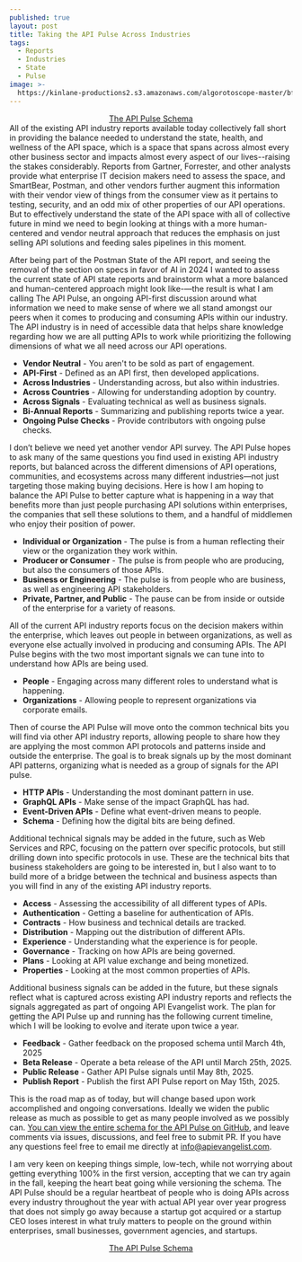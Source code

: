 ```yaml
---
published: true
layout: post
title: Taking the API Pulse Across Industries
tags:
  - Reports
  - Industries
  - State
  - Pulse
image: >-
  https://kinlane-productions2.s3.amazonaws.com/algorotoscope-master/bf-skinner-times-square-up-road.jpg
---
```

<div id="commit-banner" class="alert alert-success" role="alert" style="text-align: center;">
  <a href="https://github.com/api-evangelist/api-pulse">The API Pulse Schema</a>
</div>
All of the existing API industry reports available today collectively fall short in providing the balance needed to understand the state, health, and wellness of the API space, which is a space that spans across almost every other business sector and impacts almost every aspect of our lives--raising the stakes considerably. Reports from Gartner, Forrester, and other analysts provide what enterprise IT decision makers need to assess the space, and SmartBear, Postman, and other vendors further augment this information with their vendor view of things from the consumer view as it pertains to testing, security, and an odd mix of other properties of our API operations. But to effectively understand the state of the API space with all of collective future in mind we need to begin looking at things with a more human-centered and vendor neutral approach that reduces the emphasis on just selling API solutions and feeding sales pipelines in this moment.

After being part of the Postman State of the API report, and seeing the removal of the section on specs in favor of AI in 2024 I wanted to assess the current state of API state reports and brainstorm what a more balanced and human-centered approach might look like-—the result is what I am calling The API Pulse, an ongoing API-first discussion around what information we need to make sense of where we all stand amongst our peers when it comes to producing and consuming APIs within our industry. The API industry is in need of accessible data that helps share knowledge regarding how we are all putting APIs to work while prioritizing the following dimensions of what we all need across our API operations.

- **Vendor Neutral** - You aren't to be sold as part of engagement.
- **API-First** - Defined as an API first, then developed applications.
- **Across Industries** - Understanding across, but also within industries.
- **Across Countries** - Allowing for understanding adoption by country.
- **Across Signals** - Evaluating technical as well as business signals.
- **Bi-Annual Reports** - Summarizing and publishing reports twice a year.
- **Ongoing Pulse Checks** - Provide contributors with ongoing pulse checks.

I don’t believe we need yet another vendor API survey. The API Pulse hopes to ask many of the same questions you find used in existing API industry reports, but balanced across the different dimensions of API operations, communities, and ecosystems across many different industries—not just targeting those making buying decisions. Here is how I am hoping to balance the API Pulse to better capture what is happening in a way that benefits more than just people purchasing API solutions within enterprises, the companies that sell these solutions to them, and a handful of middlemen who enjoy their position of power.

- **Individual or Organization** - The pulse is from a human reflecting their view or the organization they work within.
- **Producer or Consumer** - The pulse is from people who are producing, but also the consumers of those APIs.
- **Business or Engineering** - The pulse is from people who are business, as well as engineering API stakeholders.
- **Private, Partner, and Public** - The pause can be from inside or outside of the enterprise for a variety of reasons.

All of the current API industry reports focus on the decision makers within the enterprise, which leaves out people in between organizations, as well as everyone else actually involved in producing and consuming APIs. The API Pulse begins with the two most important signals we can tune into to understand how APIs are being used.

- **People** - Engaging across many different roles to understand what is happening.
- **Organizations**  - Allowing people to represent organizations via corporate emails.

Then of course the API Pulse will move onto the common technical bits you will find via other API industry reports, allowing people to share how they are applying the most common API protocols and patterns inside and outside the enterprise. The goal is to break signals up by the most dominant API patterns, organizing what is needed as a group of signals for the API pulse.

- **HTTP APIs** - Understanding the most dominant pattern in use.
- **GraphQL APIs** - Make sense of the impact GraphQL has had.
- **Event-Driven APIs** - Define what event-driven means to people.
- **Schema** - Defining how the digital bits are being defined.

Additional technical signals may be added in the future, such as Web Services and RPC, focusing on the pattern over specific protocols, but still drilling down into specific protocols in use. These are the technical bits that business stakeholders are going to be interested in, but I also want to to build more of a bridge between the technical and business aspects than you will find in any of the existing API industry reports.

- **Access** - Assessing the accessibility of all different types of APIs.
- **Authentication** - Getting a baseline for authentication of APIs.
- **Contracts** - How business and technical details are tracked.
- **Distribution** - Mapping out the distribution of different APIs.
- **Experience** - Understanding what the experience is for people.
- **Governance** - Tracking on how APIs are being governed.
- **Plans** - Looking at API value exchange and being monetized.
- **Properties**  - Looking at the most common properties of APIs.

Additional business signals can be added in the future, but these signals reflect what is captured across existing API industry reports and reflects the signals aggregated as part of ongoing API Evangelist work. The plan for getting the API Pulse up and running has the following current timeline, which I will be looking to evolve and iterate upon twice a year.

- **Feedback** - Gather feedback on the proposed schema until March 4th, 2025
- **Beta Release** - Operate a beta release of the API until March 25th, 2025.
- **Public Release** - Gather API Pulse signals until May 8th, 2025.
- **Publish Report** - Publish the first API Pulse report on May 15th, 2025.

This is the road map as of today, but will change based upon work accomplished and ongoing conversations. Ideally we widen the public release as much as possible to get as many people involved as we possibly can. [You can view the entire schema for the API Pulse on GitHub](https://github.com/api-evangelist/api-pulse), and leave comments via issues, discussions, and feel free to submit PR. If you have any questions feel free to email me directly at info@apievangelist.com. 

I am very keen on keeping things simple, low-tech, while not worrying about getting everything 100% in the first version, accepting that we can try again in the fall, keeping the heart beat going while versioning the schema. The API Pulse should be a regular heartbeat of people who is doing APIs across every industry throughout the year with actual API year over year progress that does not simply go away because a startup got acquired or a startup CEO loses interest in what truly matters to people on the ground within enterprises, small businesses, government agencies, and startups. 

<div id="commit-banner" class="alert alert-success" role="alert" style="text-align: center;">
  <a href="https://github.com/api-evangelist/api-pulse">The API Pulse Schema</a>
</div>
